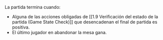 La partida termina cuando:
- Alguna de las acciones obligadas de [[1.9 Verificación del estado de la partida (Game State Check)]] que desencadenan el final de partida es positiva.
- El último jugador en abandonar la mesa gana.
